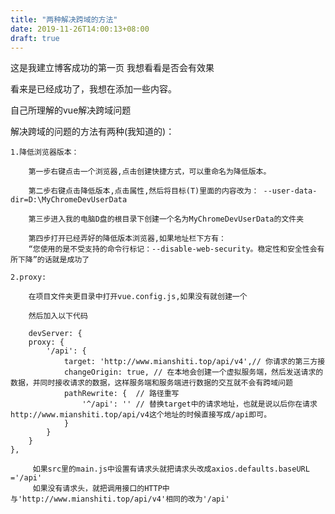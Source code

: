 ```yaml
---
title: "两种解决跨域的方法"
date: 2019-11-26T14:00:13+08:00
draft: true
---
```

这是我建立博客成功的第一页 我想看看是否会有效果

看来是已经成功了，我想在添加一些内容。

自己所理解的vue解决跨域问题
   
解决跨域的问题的方法有两种(我知道的)：
    
    1.降低浏览器版本：

        第一步右键点击一个浏览器,点击创建快捷方式，可以重命名为降低版本。

        第二步右键点击降低版本,点击属性,然后将目标(T)里面的内容改为： --user-data-dir=D:\MyChromeDevUserData

        第三步进入我的电脑D盘的根目录下创建一个名为MyChromeDevUserData的文件夹

        第四步打开已经弄好的降低版本浏览器,如果地址栏下方有：
        “您使用的是不受支持的命令行标记：--disable-web-security。稳定性和安全性会有所下降”的话就是成功了

    2.proxy:
        
        在项目文件夹更目录中打开vue.config.js,如果没有就创建一个

        然后加入以下代码

        devServer: {
        proxy: {
            '/api': {
                target: 'http://www.mianshiti.top/api/v4',// 你请求的第三方接
                changeOrigin: true, // 在本地会创建一个虚拟服务端，然后发送请求的数据，并同时接收请求的数据，这样服务端和服务端进行数据的交互就不会有跨域问题
                pathRewrite: {  // 路径重写
                    '^/api': '' // 替换target中的请求地址，也就是说以后你在请求http://www.mianshiti.top/api/v4这个地址的时候直接写成/api即可。
                }
            }
        }
    },
         
         如果src里的main.js中设置有请求头就把请求头改成axios.defaults.baseURL ='/api'
         如果没有请求头，就把调用接口的HTTP中与'http://www.mianshiti.top/api/v4'相同的改为'/api'




      